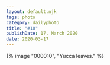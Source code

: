 ```yaml
---
layout: default.njk
tags: photo
category: dailyphoto
title: "#10"
publishDate: 17. March 2020
date: 2020-03-17
---
```


{% image "000010", "Yucca leaves." %}
